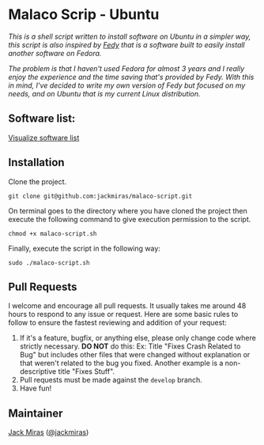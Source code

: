 # Malaco Scrip - Ubuntu

*This is a shell script written to install software on Ubuntu in a simpler 
way, this script is also inspired by [Fedy](https://github.com/rpmfusion-infra/fedy) that is a software built to easily install another software on Fedora.*

*The problem is that I haven't used Fedora for almost 3 years and I really enjoy the experience and the time saving that's provided by Fedy. With this in mind, I've decided to write my own version of Fedy but focused on my needs, and on Ubuntu that is my current Linux distribution.*


## Software list:

[Visualize software list](https://github.com/jackmiras/malaco-script/blob/master/APPLICATIONS.md)


## Installation

Clone the project.

    git clone git@github.com:jackmiras/malaco-script.git


On terminal goes to the directory where you have cloned the project then 
execute the following command to give execution permission to the script.

    chmod +x malaco-script.sh


Finally, execute the script in the following way:

    sudo ./malaco-script.sh


## Pull Requests                                                              

I welcome and encourage all pull requests. It usually takes me around 48 hours to respond to any issue or request. Here are some basic rules to follow to 
ensure the fastest reviewing and addition of your request:

1. If it's a feature, bugfix, or anything else, please only change code where strictly necessary. **DO NOT** do this: Ex: Title "Fixes Crash Related to Bug" 
but includes other files that were changed without explanation or that weren't related to the bug you fixed. Another example is a non-descriptive title "Fixes Stuff".
2. Pull requests must be made against the ```develop``` branch.                   
3. Have fun!                                                                                                                            

## Maintainer

[Jack Miras](https://github.com/jackmiras) ([@jackmiras](https://www.twitter.com/@jackmiras))
